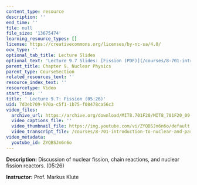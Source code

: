 ```yaml
---
content_type: resource
description: ''
end_time: ''
file: null
file_size: '13675474'
learning_resource_types: []
license: https://creativecommons.org/licenses/by-nc-sa/4.0/
ocw_type: ''
optional_tab_title: Lecture Slides
optional_text: 'Lecture 9.7 Slides: [Fission (PDF)](/courses/8-701-introduction-to-nuclear-and-particle-physics-fall-2020/resources/mit8_701f20_lec9-7)'
parent_title: Chapter 9. Nuclear Physics
parent_type: CourseSection
related_resources_text: ''
resource_index_text: ''
resourcetype: Video
start_time: ''
title: ' Lecture 9.7: Fission (05:26)'
uid: 7d3eb709-970a-c5f1-1b75-f08478ca56c3
video_files:
  archive_url: https://archive.org/download/MIT8.701F20/MIT8_701F20_09-07_fission_300k.mp4
  video_captions_file: ''
  video_thumbnail_file: https://img.youtube.com/vi/ZYQBSJn6n6o/default.jpg
  video_transcript_file: /courses/8-701-introduction-to-nuclear-and-particle-physics-fall-2020/dfac87c03700050f2c2f930cc6b36087_ZYQBSJn6n6o.pdf
video_metadata:
  youtube_id: ZYQBSJn6n6o
---
```


**Description:** Discussion of nuclear fission, chain reactions, and nuclear fission reactors. (05:26)

**Instructor:** Prof. Markus Klute

